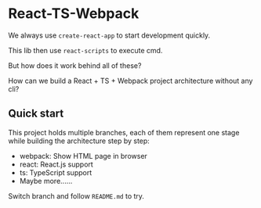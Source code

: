 # React-TS-Webpack

We always use `create-react-app` to start development quickly.

This lib then use `react-scripts` to execute cmd.

But how does it work behind all of these?

How can we build a React + TS + Webpack project architecture without any cli?

## Quick start

This project holds multiple branches, each of them represent one stage while building the architecture step by step:

- webpack: Show HTML page in browser
- react: React.js support
- ts: TypeScript support
- Maybe more......

Switch branch and follow `README.md` to try.